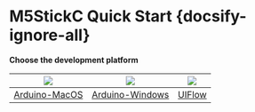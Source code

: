 # M5StickC Quick Start {docsify-ignore-all}

**Choose the development platform**

|<img src="assets/img/macos-logo.png"> | <img src="assets/img/windows-logo.png"> | <img src="assets/img/uiflow-logo.png">|
|:---:|:---:|:---:|
|[Arduino-MacOS](en/quick_start/m5stickc/m5stickc_quick_start_with_arduino_MacOS) | [Arduino-Windows](en/quick_start/m5stickc/m5stickc_quick_start_with_arduino_Windows) | [UIFlow](en/quick_start/m5stickc/m5stickc_quick_start_with_uiflow)|
